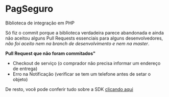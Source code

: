 # PagSeguro
Biblioteca de integração em PHP

Só fiz o commit porque a biblioteca verdadeira parece abandonada e ainda não aceitou alguns Pull Requests essenciais para alguns desenvolvedores, *não foi aceito nem na branch de desenvolvimento e nem na master*.

**Pull Request que não foram commitados"**
- Checkout de serviço (o comprador não precisa informar um endereço de entrega)
- Erro na Notificação (verificar se tem um telefone antes de setar o objeto)

De resto, você pode conferir tudo sobre a SDK [clicando aqui]

 [clicando aqui]: https://github.com/pagseguro/pagseguro-php-sdk


